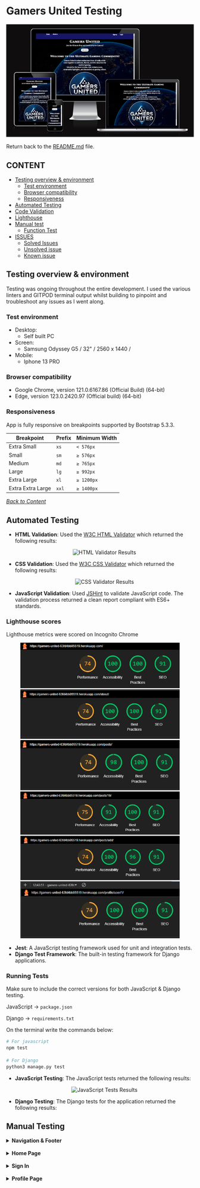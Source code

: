 # Gamers United Testing
![Gamers United viewed in different screens](/docs/readme_images/responsive.png)

Return back to the [README.md](README.md) file.

## CONTENT

- [Testing overview & environment](#testing-overview--environment)
    - [Test environment](#test-environment)
    - [Browser compatibility](#browser-compatibility)
    - [Responsiveness](#responsiveness)
- [Automated Testing](#automated-testing)
- [Code Validation](#code-validation)
- [Lighthouse](#lighthouse)
- [Manual test](#manual-test)
    - [Function Test](#function-test)
- [ISSUES](#issues)
    - [Solved Issues](#solved-issues)
    - [Unsolved issue](#unsolved-issue)
    - [Known issue](#known-issue)

## Testing overview & environment

Testing was ongoing throughout the entire development. I used the various linters and GITPOD terminal output whilst building to pinpoint and troubleshoot any issues as I went along.

### Test environment

* Desktop:
  * Self built PC
* Screen:
  * Samsung Odyssey G5 / 32" / 2560 x 1440 /
* Mobile:
  * Iphone 13 PRO

### Browser compatibility

* Google Chrome, version 121.0.6167.86 (Official Build) (64-bit)
* Edge, version 123.0.2420.97 (Official build) (64-bit)

### Responsiveness

App is fully responsive on breakpoints supported by Bootstrap 5.3.3.

| **Breakpoint** | **Prefix** | **Minimum Width** |
|----------------|------------|-------------------|
| Extra Small    | `xs`       | `< 576px`         |
| Small          | `sm`       | `≥ 576px`         |
| Medium         | `md`       | `≥ 765px`         |
| Large          | `lg`       | `≥ 992px`         |
| Extra Large    | `xl`       | `≥ 1200px`        |
| Extra Extra Large | `xxl`   | `≥ 1400px`        |


*<span style="color: blue;">[Back to Content](#content)</span>*

## Automated Testing

- **HTML Validation**: Used the [W3C HTML Validator](https://validator.w3.org/) which returned the following results:
  <div style="text-align: center; margin: 10px 0;">
      <img src="images_documentation/lighthouse_scores/html_validator.png" alt="HTML Validator Results" style="max-width: 50%; height: auto;">
  </div>

- **CSS Validation**: Used the [W3C CSS Validator](https://jigsaw.w3.org/css-validator/) which returned the following results:
  <div style="text-align: center; margin: 10px 0;">
      <img src="images_documentation/lighthouse_scores/css_validator.png" alt="CSS Validator Results" style="max-width: 50%; height: auto;">
  </div>

- **JavaScript Validation**: Used [JSHint](https://jshint.com/) to validate JavaScript code. The validation process returned a clean report compliant with ES6+ standards.

### Lighthouse scores

Lighthouse metrics were scored on Incognito Chrome

<div style="text-align: center;">
    <img src="docs/readme_images/home_lighthouse.png" alt="Home Page Lighthouse Score" style="max-width: 85%; height: auto; margin: 0 10px;">
    <img src="docs/readme_images/about_lighthouse.png" alt="About Page Lighthouse Score" style="max-width: 85%; height: auto; margin: 0 10px;">
    <img src="docs/readme_images/posts_lighthouse.png" alt="Posts Page Lighthouse Score" style="max-width: 85%; height: auto; margin: 0 10px;">
    <img src="docs/readme_images/post_detail_lighthouse.png" alt="Post Detail Page Lighthouse Score" style="max-width: 85%; height: auto; margin: 0 10px;">
    <img src="docs/readme_images/add_post_lighthouse.png" alt="Add Post Lighthouse Score" style="max-width: 85%; height: auto; margin: 0 10px;">
    <img src="docs/readme_images/profile_page_lighthouse.png" alt="Profile Page Lighthouse Score" style="max-width: 85%; height: auto; margin: 0 10px;">
</div>

- **Jest**: A JavaScript testing framework used for unit and integration tests.
- **Django Test Framework**: The built-in testing framework for Django applications.

### Running Tests

Make sure to include the correct versions for both JavaScript & Django testing.

JavaScript -> `package.json`

Django -> `requirements.txt`

On the terminal write the commands below:

```bash
# For javascript
npm test

# For Django
python3 manage.py test
```

- **JavaScript Testing**: The JavaScript tests returned the following results:
  <div style="text-align: center; margin: 10px 0;">
      <img src="images_documentation/lighthouse_scores/js_tests.png" alt="JavaScript Tests Results" style="max-width: 50%; height: auto; margin: 0 10px;">
  </div>

- **Django Testing**: The Django tests for the application returned the following results:


## Manual Testing

<details>
    <summary><strong>Navigation & Footer</strong></summary>
    <table>
        <thead>
            <tr>
                <th>Test Name</th>
                <th>Steps</th>
                <th>Expected Result</th>
                <th>Actual Result</th>
                <th>Pass/Fail</th>
            </tr>
        </thead>
        <tbody>
            <tr>
                <td>Home Navigation</td>
                <td>
                    1. Click on the <em>Home</em> text.<br>
                </td>
                <td>User is redirected to the homepage (index.html).</td>
                <td>[Same as Expected]</td>
                <td>&#10003;</td>
            </tr>
            <tr>
                <td>Profile Navigation</td>
                <td>
                    1. Click on the <em>Profile</em> link.
                </td>
                <td>User is redirected to the profile page (profile.html).</td>
                <td>[Same as Expected]</td>
                <td>&#10003;</td>
            </tr>
            <tr>
                <td>Sign up Navigation</td>
                <td>
                    1. Click on the <em>Sign up</em> link.
                </td>
                <td>User is redirected to the register page (signup.html).</td>
                <td>[Same as Expected]</td>
                <td>&#10003;</td>
            </tr>
            <tr>
                <td>Login Navigation</td>
                <td>
                    1. Click on the <em>Login</em> link.
                </td>
                <td>User is redirected to the login page (login.html).</td>
                <td>[Same as Expected]</td>
                <td>&#10003;</td>
            </tr>
            <tr>
                <td>Logout Navigation</td>
                <td>
                    1. Click on the <em>Logout</em> link.
                </td>
                <td>User is redirected to the logout page (logout.html).</td>
                <td>[Same as Expected]</td>
                <td>&#10003;</td>
            </tr>
            <tr>
                <td>Footer Links</td>
                <td>
                    1. Click on the <em>My LinkedIn</em> link.<br>
                    2. Click on the <em>My GitHub</em> link.
                </td>
                <td>User is redirected to LinkedIn and GitHub pages in new tabs.</td>
                <td>[Same as Expected]</td>
                <td>&#10003;</td>
            </tr>
        </tbody>
    </table>
</details>

<br>

<details>
  <summary><strong>Home Page</strong></summary>
  <table>
    <thead>
      <tr>
        <th>Test Name</th>
        <th>Steps</th>
        <th>Expected Result</th>
        <th>Actual Result</th>
        <th>Pass/Fail</th>
      </tr>
    </thead>
    <tbody>
      <tr>
        <td>Home</td>
        <td>
          1. Navigate to the home page.<br>
        </td>
        <td>User is redirected to the menu page.</td>
        <td>[Same as Expected]</td>
        <td>&#10003;</td>
      </tr>
      <tr>
        <td>Join Now</td>
        <td>
          1. Navigate to the home page.<br>
          2. Click on the <em>See specials</em> button on the "Weekend Special" slide.
        </td>
        <td>User is redirected to the events page.</td>
        <td>[Same as Expected]</td>
        <td>&#10003;</td>
      </tr>
      <tr>
        <td>Happy Hour Carousel</td>
        <td>
          1. Navigate to the home page.<br>
          2. Click on the <em>Join us</em> button on the "Happy Hour" slide.
        </td>
        <td>User is redirected to the happy hour details page.</td>
        <td>[Same as Expected]</td>
        <td>&#10003;</td>
      </tr>
      <tr>
        <td>Welcome Title Visibility</td>
        <td>
          1. Navigate to the home page.
        </td>
        <td><strong><em>Welcome to the Rum Away Bar</em></strong> is visible.</td>
        <td>[Same as Expected]</td>
        <td>&#10003;</td>
      </tr>
      <tr>
        <td>View Our Menu Button</td>
        <td>
          1. Navigate to the home page.<br>
          2. Click on the <em>view our menu</em> button.
        </td>
        <td>User is redirected to the menu page.</td>
        <td>[Same as Expected]</td>
        <td>&#10003;</td>
      </tr>
      
</details>

<br>

<details>
  <summary><strong>Sign-Up</strong></summary>
  
  <table>
    <thead>
      <tr>
        <th>Test Name</th>
        <th>Steps</th>
        <th>Expected Result</th>
        <th>Actual Result</th>
        <th>Pass/Fail</th>
      </tr>
    </thead>
    <tbody>
      <tr>
        <td>Sign-Up Success</td>
        <td>
          1. Navigate to Sign-Up page.<br>
          2. Enter valid credentials.<br>
          3. Submit the form.
        </td>
        <td>User is redirected to homepage with 'Successfully signed up as (username)'.</td>
        <td>[Same as Expected]</td>
        <td>&#10003;</td>
      </tr>
      <tr>
        <td>Password Mismatch</td>
        <td>
          1. Navigate to Sign-Up page.<br>
          2. Enter passwords that don't match.<br>
          3. Submit the form.
        </td>
        <td>Error message 'You must type the same password each time.'.</td>
        <td>[Same as Expected]</td>
        <td>&#10003;</td>
      </tr>
      <tr>
        <td>Invalid Email Format</td>
        <td>
          1. Enter invalid email.<br>
          2. Submit the form.
        </td>
        <td>Error message 'Enter a valid email address'.</td>
        <td>[Same as Expected]</td>
        <td>&#10003;</td>
      </tr>
      <tr>
        <td>Password Too Similar to Personal Information</td>
        <td>
          1. Enter a password similar to personal information (e.g., username or email).<br>
          2. Submit the form.
        </td>
        <td>Error message 'Your password can’t be too similar to your other personal information.'</td>
        <td>[Same as Expected]</td>
        <td>&#10003;</td>
      </tr>
      <tr>
        <td>Password Less Than 8 Characters</td>
        <td>
          1. Enter a password with fewer than 8 characters.<br>
          2. Submit the form.
        </td>
        <td>Error message 'Your password must contain at least 8 characters.'</td>
        <td>[Same as Expected]</td>
        <td>&#10003;</td>
      </tr>
      <tr>
        <td>Commonly Used Password</td>
        <td>
          1. Enter a commonly used password (e.g., 'password123').<br>
          2. Submit the form.
        </td>
        <td>Error message 'This password is too common.'</td>
        <td>[Same as Expected]</td>
        <td>&#10003;</td>
      </tr>
      <tr>
        <td>Password Entirely Numeric</td>
        <td>
          1. Enter a password that is entirely numeric (e.g., '12345678').<br>
          2. Submit the form.
        </td>
        <td>Error message 'Your password can’t be entirely numeric.'</td>
        <td>[Same as Expected]</td>
        <td>&#10003;</td>
      </tr>
      <tr>
        <td>Show/Hide Password Toggle</td>
        <td>
          1. Click on the show/hide password icon.<br>
          2. Verify that the password visibility toggles between hidden and visible.
        </td>
        <td>Password visibility toggles as expected.</td>
        <td>[Same as Expected]</td>
        <td>&#10003;</td>
      </tr>
    </tbody>
  </table>
  
</details>

<br>

<details>
  <summary><strong>Sign In</strong></summary>

  <table>
    <thead>
      <tr>
        <th>Test Name</th>
        <th>Steps</th>
        <th>Expected Result</th>
        <th>Actual Result</th>
        <th>Pass/Fail</th>
      </tr>
    </thead>
    <tbody>
      <tr>
        <td>Navigate to Sign-Up Page</td>
        <td>
          1. Navigate to Sign-In page.<br>
          2. Click on 'sign up' link.<br>
          3. Go to the Sign-Up page.
        </td>
        <td>User is redirected to the Sign-Up page.</td>
        <td>[Same as Expected]</td>
        <td>&#10003;</td>
      </tr>
      <tr>
        <td>Sign-In Success</td>
        <td>
          1. Navigate to Sign-In page.<br>
          2. Enter valid username and password (case-insensitive).<br>
          3. Submit the form.
        </td>
        <td>User is redirected to the homepage with 'Successfully signed in as (username)'.</td>
        <td>[Same as Expected]</td>
        <td>&#10003;</td>
      </tr>
      <tr>
        <td>Incorrect Credentials</td>
        <td>
          1. Navigate to Sign-In page.<br>
          2. Enter invalid username or password.<br>
          3. Submit the form.
        </td>
        <td>Error message 'The username and/or password you specified are not correct.'</td>
        <td>[Same as Expected]</td>
        <td>&#10003;</td>
      </tr>
      <tr>
        <td>Forgot Password Link</td>
        <td>
          1. Navigate to Sign-In page.<br>
          2. Click on 'Forgot your password?' link.
        </td>
        <td>User is redirected to the password recovery page.</td>
        <td>[Same as Expected]</td>
        <td>&#10003;</td>
      </tr>
      <tr>
        <td>Remember Me Checkbox</td>
        <td>
          1. Navigate to Sign-In page.<br>
          2. Enter valid credentials.<br>
          3. Check the 'Remember me' checkbox.<br>
          4. Submit the form.
        </td>
        <td>User remains signed in on next visit.</td>
        <td>[Same as Expected]</td>
        <td>&#10003;</td>
      </tr>
      <tr>
        <td>Empty Credentials</td>
        <td>
          1. Navigate to Sign-In page.<br>
          2. Leave username and password fields empty.<br>
          3. Submit the form.
        </td>
        <td>Error message 'This field is required.'</td>
        <td>[Same as Expected]</td>
        <td>&#10003;</td>
      </tr>
    </tbody>
  </table>

   <div style="text-align: center;">
    <img src="images_documentation/gifs/login_gif.gif" alt="Sign in gif" style="max-width: 85%; height: auto;">
  </div> 
</details>

<br>

<details>
  <summary><strong>Profile Page</strong></summary>

  <table>
    <thead>
      <tr>
        <th>Test Name</th>
        <th>Steps</th>
        <th>Expected Result</th>
        <th>Actual Result</th>
        <th>Pass/Fail</th>
      </tr>
    </thead>
    <tbody>
      <tr>
        <td>Profile Image Visibility</td>
        <td>
          1. Navigate to the profile page.
        </td>
        <td>Profile image is displayed. Default "nobody image" appears if no image is uploaded.</td>
        <td>[Same as Expected]</td>
        <td>&#10003;</td>
      </tr>
      <tr>
        <td>Profile Information Display</td>
        <td>
          1. Navigate to the profile page.
        </td>
        <td>Username, first name, last name, email, bio, and member since date are visible.</td>
        <td>[Same as Expected]</td>
        <td>&#10003;</td>
      </tr>
      <tr>
        <td>Update First Name</td>
        <td>
          1. Navigate to the profile page.<br>
          2. Change the first name input.<br>
          3. Click on <em>Save Changes</em>.
        </td>
        <td>First name is updated successfully.</td>
        <td>[Same as Expected]</td>
        <td>&#10003;</td>
      </tr>
      <tr>
        <td>Update Last Name</td>
        <td>
          1. Navigate to the profile page.<br>
          2. Change the last name input.<br>
          3. Click on <em>Save Changes</em>.
        </td>
        <td>Last name is updated successfully.</td>
        <td>[Same as Expected]</td>
        <td>&#10003;</td>
      </tr>
      <tr>
        <td>Update Email</td>
        <td>
          1. Navigate to the profile page.<br>
          2. Enter a valid email.<br>
          3. Click on <em>Save Changes</em>.
        </td>
        <td>Email is updated successfully.</td>
        <td>[Same as Expected]</td>
        <td>&#10003;</td>
      </tr>
      <tr>
        <td>Invalid Email Error Message</td>
        <td>
          1. Navigate to the profile page.<br>
          2. Enter an invalid email.<br>
          3. Click on <em>Save Changes</em>.
        </td>
        <td>Error message is displayed for invalid email.</td>
        <td>[Same as Expected]</td>
        <td>&#10003;</td>
      </tr>
      <tr>
        <td>Profile Image Upload</td>
        <td>
          1. Navigate to the profile page.<br>
          2. Upload a valid profile image (PNG, JPG, JPEG, GIF, WEBP) under 8MB.<br>
          3. Click on <em>Save Changes</em>.
        </td>
        <td>Profile image is uploaded successfully.</td>
        <td>[Same as Expected]</td>
        <td>&#10003;</td>
      </tr>
      <tr>
        <td>Invalid Profile Image Error Message</td>
        <td>
          1. Navigate to the profile page.<br>
          2. Upload an invalid profile image format or exceed the 8MB size limit.<br>
          3. Click on <em>Save Changes</em>.
        </td>
        <td>Error message is displayed for invalid image format or size.</td>
        <td>[Same as Expected]</td>
        <td>&#10003;</td>
      </tr>
      <tr>
        <td>Bio Character Limit</td>
        <td>
          1. Navigate to the profile page.<br>
          2. Enter a bio exceeding 50 characters.<br>
          3. Click on <em>Save Changes</em>.
        </td>
        <td>Error message is displayed for exceeding bio character limit.</td>
        <td>[Same as Expected]</td>
        <td>&#10003;</td>
      </tr>
      <tr>
        <td>Testimonials Section Visibility</td>
        <td>
          1. Navigate to the profile page.
        </td>
        <td>If no testimonials exist, display message: "No testimonials yet. Share your experiences to inspire others!"</td>
        <td>[Same as Expected]</td>
        <td>&#10003;</td>
      </tr>
      <tr>
        <td>Edit Testimonial Button</td>
        <td>
          1. Navigate to the profile page.<br>
          2. Click on the <em>Edit</em> button for a submitted testimonial.
        </td>
        <td>User is redirected to the edit testimonial page.</td>
        <td>[Same as Expected]</td>
        <td>&#10003;</td>
      </tr>
      <tr>